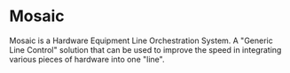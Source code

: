 # Mosaic
Mosaic is a Hardware Equipment Line Orchestration System. A "Generic Line Control" solution that can be used to improve the speed in integrating various pieces of hardware into one "line".
